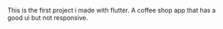 This is the first project i made with flutter. A coffee shop app that has a good ui but not responsive.